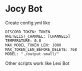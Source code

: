 # Jocy Bot
Create config.yml like

```
DISCORD_TOKEN: TOKEN
WHITELIST_CHANNEL: [CHANNELS]
TEMPERATURE: 0.8
MAX_MODEL_TOKEN_LEN: 1000
MAX_TOKEN_LEN_BEFORE_DELETE: 768
MODEL: "./output-small/"
```

Other scripts work like Lexi Bot
